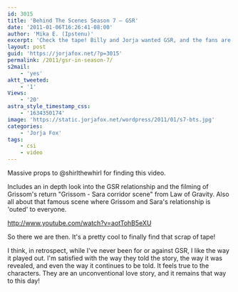 ```yaml
---
id: 3015
title: 'Behind The Scenes Season 7 — GSR'
date: '2011-01-06T16:26:41-08:00'
author: 'Mika E. (Ipstenu)'
excerpt: 'Check the tape! Billy and Jorja wanted GSR, and the fans are about 60/40 on it.  Yeah, I can see that.'
layout: post
guid: 'https://jorjafox.net/?p=3015'
permalink: /2011/gsr-in-season-7/
s2mail:
    - 'yes'
aktt_tweeted:
    - '1'
Views:
    - '20'
astra_style_timestamp_css:
    - '1634350174'
image: 'https://static.jorjafox.net/wordpress/2011/01/s7-bts.jpg'
categories:
    - 'Jorja Fox'
tags:
    - csi
    - video
---
```


Massive props to @shirlthewhirl for finding this video.

Includes an in depth look into the GSR relationship and the filming of Grissom's return "Grissom - Sara corridor scene" from Law of Gravity.   Also all about that famous scene where Grissom and Sara's relationship is 'outed' to everyone.

http://www.youtube.com/watch?v=aotTohB5eXU

So there we are then.  It's a pretty cool to finally find that scrap of tape!

I think, in retrospect, while I've never been for or against GSR, I like the way it played out.  I'm satisfied with the way they told the story, the way it was revealed, and even the way it continues to be told.  It feels true to the characters. They are an unconventional love story, and it remains that way to this day!
